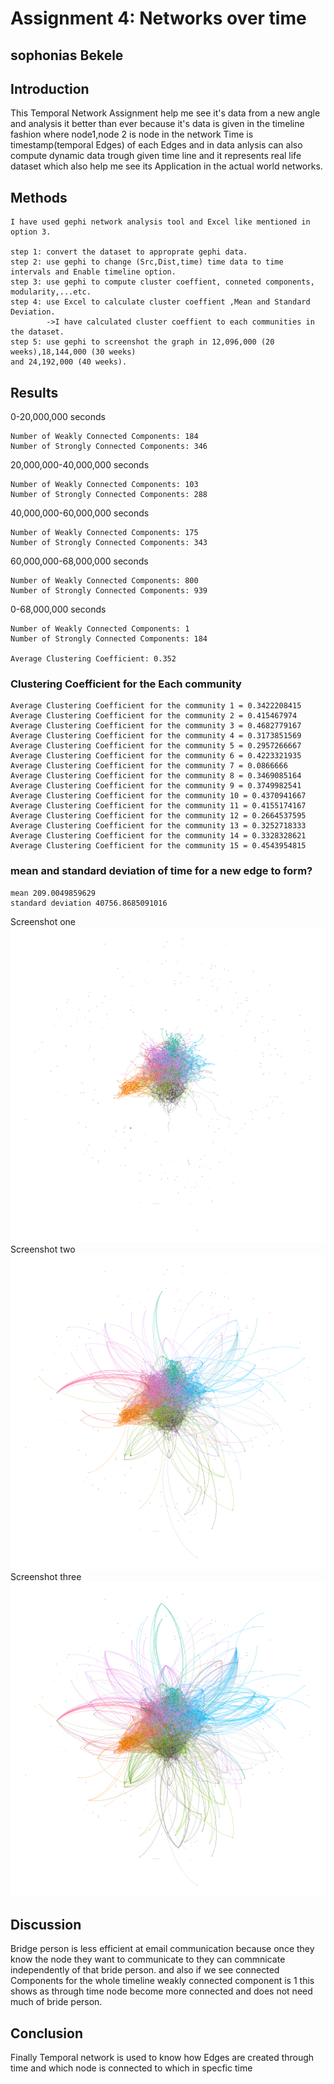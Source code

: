 # Assignment 4: Networks over time
## sophonias Bekele


## Introduction

This Temporal Network Assignment help me see it's data from a new angle and analysis it better than ever because it's data is given in the timeline fashion where node1,node 2 is node in the network  Time is timestamp(temporal Edges) of each Edges and in data anlysis can also compute dynamic data trough given time line and it represents real life dataset which also help me see its Application in the actual world networks.


## Methods
	I have used gephi network analysis tool and Excel like mentioned in option 3.

	step 1: convert the dataset to approprate gephi data.
	step 2: use gephi to change (Src,Dist,time) time data to time intervals and Enable timeline option.
	step 3: use gephi to compute cluster coeffient, conneted components, modularity,...etc.
	step 4: use Excel to calculate cluster coeffient ,Mean and Standard Deviation. 
			->I have calculated cluster coeffient to each communities in the dataset.
	step 5: use gephi to screenshot the graph in 12,096,000 (20 weeks),18,144,000 (30 weeks)
	and 24,192,000 (40 weeks). 


## Results

0-20,000,000 seconds

	Number of Weakly Connected Components: 184
	Number of Strongly Connected Components: 346

20,000,000-40,000,000 seconds

	Number of Weakly Connected Components: 103
	Number of Strongly Connected Components: 288

40,000,000-60,000,000 seconds

	Number of Weakly Connected Components: 175
	Number of Strongly Connected Components: 343

60,000,000-68,000,000 seconds

	Number of Weakly Connected Components: 800
	Number of Strongly Connected Components: 939

0-68,000,000 seconds

	Number of Weakly Connected Components: 1
	Number of Strongly Connected Components: 184

	Average Clustering Coefficient: 0.352

### Clustering Coefficient for the Each community
	Average Clustering Coefficient for the community 1 = 0.3422208415
	Average Clustering Coefficient for the community 2 = 0.415467974
	Average Clustering Coefficient for the community 3 = 0.4682779167
	Average Clustering Coefficient for the community 4 = 0.3173851569
	Average Clustering Coefficient for the community 5 = 0.2957266667
	Average Clustering Coefficient for the community 6 = 0.4223321935
	Average Clustering Coefficient for the community 7 = 0.0866666
	Average Clustering Coefficient for the community 8 = 0.3469085164
	Average Clustering Coefficient for the community 9 = 0.3749982541
	Average Clustering Coefficient for the community 10 = 0.4370941667
	Average Clustering Coefficient for the community 11 = 0.4155174167
	Average Clustering Coefficient for the community 12 = 0.2664537595
	Average Clustering Coefficient for the community 13 = 0.3252718333
	Average Clustering Coefficient for the community 14 = 0.3328328621
	Average Clustering Coefficient for the community 15 = 0.4543954815

### mean and standard deviation of time for a new edge to form?

	mean 209.0049859629
	standard deviation 40756.8685091016

Screenshot one
![PNG_image](sophonias_bekele1.png)
Screenshot two
![PNG_image](sophonias_bekele2.png)
Screenshot three
![PNG_image](sophonias_bekele3.png)


## Discussion
Bridge person is less efficient at email communication because once they know the node they want to communicate to they can commnicate independently of that bride person. and also if we see connected Components for the whole timeline weakly connected component is 1 this shows as through time node become more connected and does not need much of bride person.



## Conclusion
Finally Temporal network is used to know how Edges are created through time and which node is connected to which in specfic time

